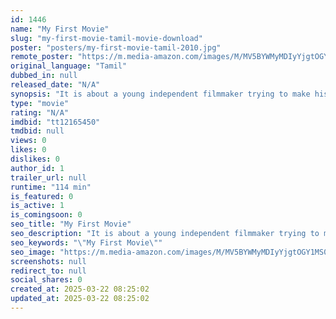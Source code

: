 ```yaml
---
id: 1446
name: "My First Movie"
slug: "my-first-movie-tamil-movie-download"
poster: "posters/my-first-movie-tamil-2010.jpg"
remote_poster: "https://m.media-amazon.com/images/M/MV5BYWMyMDIyYjgtOGY1MS00NGI2LWJjNDktZWViNWJhMzYwMmFiXkEyXkFqcGdeQXVyMTE2NzQ0NzQw._V1_SX300.jpg"
original_language: "Tamil"
dubbed_in: null
released_date: "N/A"
synopsis: "It is about a young independent filmmaker trying to make his first feature film."
type: "movie"
rating: "N/A"
imdbid: "tt12165450"
tmdbid: null
views: 0
likes: 0
dislikes: 0
author_id: 1
trailer_url: null
runtime: "114 min"
is_featured: 0
is_active: 1
is_comingsoon: 0
seo_title: "My First Movie"
seo_description: "It is about a young independent filmmaker trying to make his first feature film."
seo_keywords: "\"My First Movie\""
seo_image: "https://m.media-amazon.com/images/M/MV5BYWMyMDIyYjgtOGY1MS00NGI2LWJjNDktZWViNWJhMzYwMmFiXkEyXkFqcGdeQXVyMTE2NzQ0NzQw._V1_SX300.jpg"
screenshots: null
redirect_to: null
social_shares: 0
created_at: 2025-03-22 08:25:02
updated_at: 2025-03-22 08:25:02
---
```


